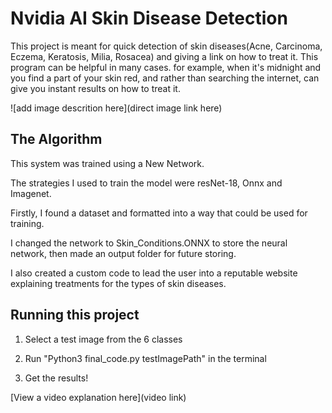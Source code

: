 # Nvidia AI Skin Disease Detection

 This project is meant for quick detection of skin diseases(Acne, Carcinoma, Eczema, Keratosis, Milia, Rosacea) and giving a link on how to treat it. This program can be helpful in many cases. for example, when it's midnight and you find a part of your skin red, and rather than searching the internet, can give you instant results on how to treat it.

![add image descrition here](direct image link here)

## The Algorithm

This system was trained using a New Network. 

The strategies I used to train the model were resNet-18, Onnx and Imagenet.

Firstly, I found a dataset and formatted into a way that could be used for training.

I changed the network to Skin_Conditions.ONNX to store the neural network, then made an output folder for future storing.

I also created a custom code to lead the user into a reputable website explaining treatments for the types of skin diseases.

## Running this project

1. Select a test image from the 6 classes

2. Run "Python3 final_code.py testImagePath" in the terminal

3. Get the results!

[View a video explanation here](video link)

